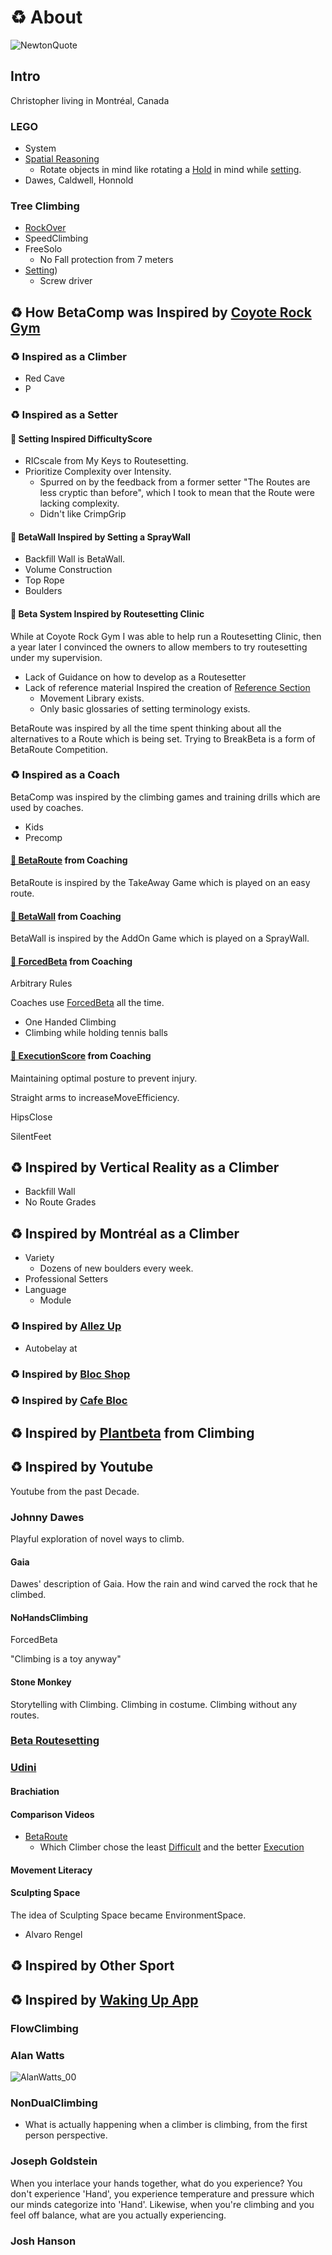 # ♻ About

![NewtonQuote](/NewtonQuote.png)

## Intro

Christopher living in Montréal, Canada

### LEGO

- System
- [Spatial Reasoning](/reference/Neuro/SpatialReasoning)
    - Rotate objects in mind like rotating a [Hold](/reference/Environment/Hold/Overview) in mind while [setting](/officials/Setter/Overview). 
- Dawes, Caldwell, Honnold

### Tree Climbing

- [RockOver](/reference/Move/LegMove/LegRockOver)
- SpeedClimbing
- FreeSolo
    - No Fall protection from 7 meters
- [Setting](/officials/Setter/Overview))
    - Screw driver



## ♻ How BetaComp was Inspired by [Coyote Rock Gym](https://www.instagram.com/thecoyoterockgym)

### ♻ Inspired as a Climber
- Red Cave
- P
### ♻ Inspired as a Setter

#### 🔷 Setting Inspired DifficultyScore
- RICscale from My Keys to Routesetting.
- Prioritize Complexity over Intensity.
    - Spurred on by the feedback from a former setter "The <route>Routes</route> are less cryptic than before", which I took to mean that the <route>Route</route> were lacking complexity.
    - Didn't like CrimpGrip

#### 🔷 BetaWall Inspired by Setting a SprayWall
- Backfill Wall is BetaWall.
- Volume Construction
- Top Rope
- Boulders
#### 🔷 Beta System Inspired by Routesetting Clinic

While at Coyote Rock Gym I was able to help run a Routesetting Clinic, then a year later I convinced the owners to allow members to try routesetting under my supervision.

- Lack of Guidance on how to develop as a Routesetter
- Lack of reference material Inspired the creation of [Reference Section](/reference/ReferenceOverview)
    - Movement Library exists.
    - Only basic glossaries of setting terminology exists.

BetaRoute was inspired by all the time spent thinking about all the alternatives to a <route>Route</route> which is being set. Trying to BreakBeta is a form of BetaRoute Competition. 

### ♻ Inspired as a Coach
BetaComp was inspired by the climbing games and training drills which are used by coaches.
- Kids
- Precomp


#### [🔷 BetaRoute](/reference/CompType/BetaRoute) from Coaching

BetaRoute is inspired by the TakeAway Game which is played on an easy route.


#### [🔷 BetaWall](reference/CompType/BetaWall) from Coaching

BetaWall is inspired by the AddOn Game which is played on a SprayWall.

#### [🔷 ForcedBeta](/reference/CompType/ForcedBeta) from Coaching

Arbitrary Rules

Coaches use [ForcedBeta](/reference/CompType/ForcedBeta) all the time.
- One Handed Climbing
- Climbing while holding tennis balls
#### [🔷 ExecutionScore](/reference/Score/Execution/Overview) from Coaching

Maintaining optimal posture to prevent injury.

Straight arms to increase<move>Move</move>Efficiency.

HipsClose

SilentFeet

## ♻ Inspired by Vertical Reality as a Climber
- Backfill Wall
- No <route>Route Grades</route>

## ♻ Inspired by Montréal as a Climber
- Variety
    - Dozens of new boulders every week.
- Professional Setters
- Language
    - Module
### ♻ Inspired by [Allez Up](https://www.instagram.com/allezupmtl)
- Autobelay at 
### ♻ Inspired by [Bloc Shop](https://www.instagram.com/blocshop)
### ♻ Inspired by [Cafe Bloc](https://www.instagram.com/cafe_bloc)





## ♻ Inspired by [Plantbeta](/guide/Why/Plantbeta) from Climbing

## ♻ Inspired by Youtube

Youtube from the past Decade.

### Johnny Dawes

Playful exploration of novel ways to climb.

#### Gaia
Dawes' description of Gaia. How the rain and wind carved the rock that he climbed.
#### NoHandsClimbing
ForcedBeta

"Climbing is a toy anyway"

#### Stone Monkey

Storytelling with Climbing. Climbing in costume. Climbing without any routes.

### [Beta Routesetting](https://www.youtube.com/@BetaRoutesetting)


### [Udini](https://udini.com/)

#### Brachiation

#### Comparison Videos
- [BetaRoute](/reference/CompType/BetaRoute)
    - Which Climber chose the least [Difficult](/reference/Score/Difficulty/Overview) and the better [Execution](/reference/Score/Execution/Overview)



#### Movement Literacy

#### Sculpting Space
The idea of Sculpting Space became EnvironmentSpace.

- Alvaro Rengel

## ♻ Inspired by Other Sport

## ♻ Inspired by [Waking Up App](https://app.wakingup.com/)

### FlowClimbing

### Alan Watts
![AlanWatts_00](/AlanWatts_00.png)



### NonDualClimbing
- What is actually happening when a climber is climbing, from the first person perspective. 

### Joseph Goldstein
When you interlace your hands together, what do you experience? You don't experience 'Hand', you experience temperature and pressure which our minds categorize into 'Hand'. Likewise, when you're climbing and you feel off balance, what are you actually experiencing.

### Josh Hanson
